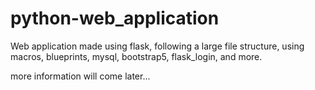 # python-web_application
Web application made using flask, 
following a large file structure, 
using macros, blueprints, mysql, bootstrap5, flask_login, and more.

more information will come later...
